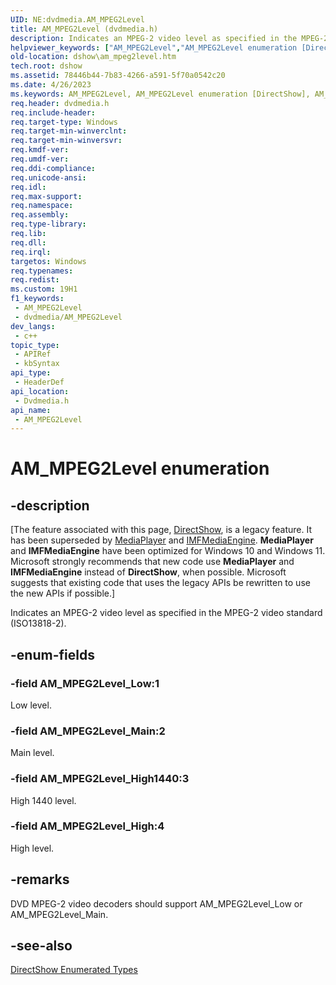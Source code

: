 ```yaml
---
UID: NE:dvdmedia.AM_MPEG2Level
title: AM_MPEG2Level (dvdmedia.h)
description: Indicates an MPEG-2 video level as specified in the MPEG-2 video standard (ISO13818-2).
helpviewer_keywords: ["AM_MPEG2Level","AM_MPEG2Level enumeration [DirectShow]","AM_MPEG2Level_High","AM_MPEG2Level_High1440","AM_MPEG2Level_Low","AM_MPEG2Level_Main","MPEG2LevelEnumeration","dshow.am_mpeg2level","dvdmedia/AM_MPEG2Level","dvdmedia/AM_MPEG2Level_High","dvdmedia/AM_MPEG2Level_High1440","dvdmedia/AM_MPEG2Level_Low","dvdmedia/AM_MPEG2Level_Main"]
old-location: dshow\am_mpeg2level.htm
tech.root: dshow
ms.assetid: 78446b44-7b83-4266-a591-5f70a0542c20
ms.date: 4/26/2023
ms.keywords: AM_MPEG2Level, AM_MPEG2Level enumeration [DirectShow], AM_MPEG2Level_High, AM_MPEG2Level_High1440, AM_MPEG2Level_Low, AM_MPEG2Level_Main, MPEG2LevelEnumeration, dshow.am_mpeg2level, dvdmedia/AM_MPEG2Level, dvdmedia/AM_MPEG2Level_High, dvdmedia/AM_MPEG2Level_High1440, dvdmedia/AM_MPEG2Level_Low, dvdmedia/AM_MPEG2Level_Main
req.header: dvdmedia.h
req.include-header: 
req.target-type: Windows
req.target-min-winverclnt: 
req.target-min-winversvr: 
req.kmdf-ver: 
req.umdf-ver: 
req.ddi-compliance: 
req.unicode-ansi: 
req.idl: 
req.max-support: 
req.namespace: 
req.assembly: 
req.type-library: 
req.lib: 
req.dll: 
req.irql: 
targetos: Windows
req.typenames: 
req.redist: 
ms.custom: 19H1
f1_keywords:
 - AM_MPEG2Level
 - dvdmedia/AM_MPEG2Level
dev_langs:
 - c++
topic_type:
 - APIRef
 - kbSyntax
api_type:
 - HeaderDef
api_location:
 - Dvdmedia.h
api_name:
 - AM_MPEG2Level
---
```


# AM_MPEG2Level enumeration


## -description

\[The feature associated with this page, [DirectShow](/windows/win32/directshow/directshow), is a legacy feature. It has been superseded by [MediaPlayer](/uwp/api/Windows.Media.Playback.MediaPlayer) and [IMFMediaEngine](/windows/win32/api/mfmediaengine/nn-mfmediaengine-imfmediaengine). **MediaPlayer** and **IMFMediaEngine** have been optimized for Windows 10 and Windows 11. Microsoft strongly recommends that new code use **MediaPlayer** and **IMFMediaEngine** instead of **DirectShow**, when possible. Microsoft suggests that existing code that uses the legacy APIs be rewritten to use the new APIs if possible.\]

Indicates an MPEG-2 video level as specified in the MPEG-2 video standard (ISO13818-2).

## -enum-fields

### -field AM_MPEG2Level_Low:1

Low level.

### -field AM_MPEG2Level_Main:2

Main level.

### -field AM_MPEG2Level_High1440:3

High 1440 level.

### -field AM_MPEG2Level_High:4

High level.

## -remarks

DVD MPEG-2 video decoders should support AM_MPEG2Level_Low or AM_MPEG2Level_Main.

## -see-also

<a href="/windows/desktop/DirectShow/directshow-enumerated-types">DirectShow Enumerated Types</a>
